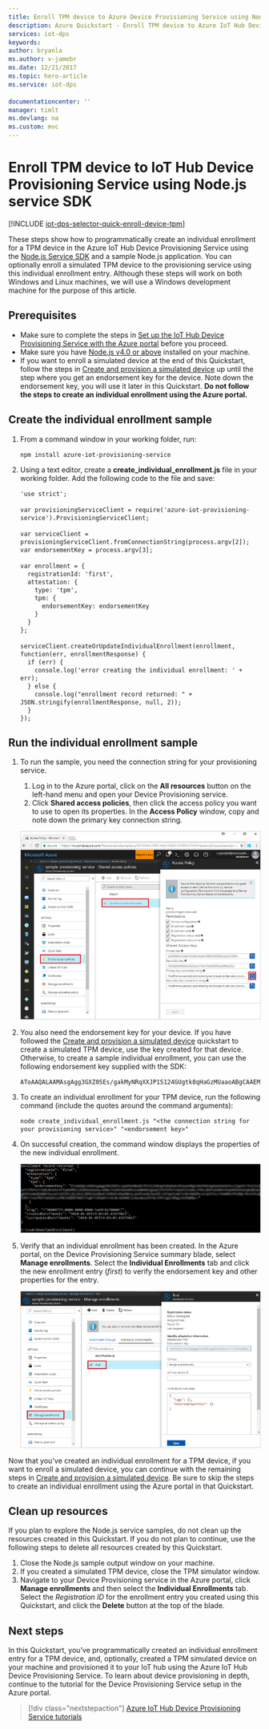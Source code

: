 ```yaml
---
title: Enroll TPM device to Azure Device Provisioning Service using Node.js | Microsoft Docs
description: Azure Quickstart - Enroll TPM device to Azure IoT Hub Device Provisioning Service using Node.js service SDK
services: iot-dps 
keywords: 
author: bryanla
ms.author: v-jamebr
ms.date: 12/21/2017
ms.topic: hero-article
ms.service: iot-dps
 
documentationcenter: ''
manager: timlt
ms.devlang: na
ms.custom: mvc
---
```

 
# Enroll TPM device to IoT Hub Device Provisioning Service using Node.js service SDK

[!INCLUDE [iot-dps-selector-quick-enroll-device-tpm](../../includes/iot-dps-selector-quick-enroll-device-tpm.md)]


These steps show how to programmatically create an individual enrollment for a TPM device in the Azure IoT Hub Device Provisioning Service using the [Node.js Service SDK](https://github.com/Azure/azure-iot-sdk-node) and a sample Node.js application. You can optionally enroll a simulated TPM device to the provisioning service using this individual enrollment entry. Although these steps will work on both Windows and Linux machines, we will use a Windows development machine for the purpose of this article.

## Prerequisites

- Make sure to complete the steps in [Set up the IoT Hub Device Provisioning Service with the Azure portal](./quick-setup-auto-provision.md) before you proceed. 
-  Make sure you have [Node.js v4.0 or above](https://nodejs.org) installed on your machine.
- If you want to enroll a simulated device at the end of this Quickstart, follow the steps in [Create and provision a simulated device](quick-create-simulated-device.md) up until the step where you get an endorsement key for the device. Note down the endorsement key, you will use it later in this Quickstart. **Do not follow the steps to create an individual enrollment using the Azure portal.**
 
## Create the individual enrollment sample 

 
1. From a command window in your working folder, run:
  
    ```cmd\sh
    npm install azure-iot-provisioning-service
    ```  

2. Using a text editor, create a **create_individual_enrollment.js** file in your working folder. Add the following code to the file and save:

    ```
    'use strict';

    var provisioningServiceClient = require('azure-iot-provisioning-service').ProvisioningServiceClient;

    var serviceClient = provisioningServiceClient.fromConnectionString(process.argv[2]);
    var endorsementKey = process.argv[3];

    var enrollment = {
      registrationId: 'first',
      attestation: {
        type: 'tpm',
        tpm: {
          endorsementKey: endorsementKey
        }
      }
    };

    serviceClient.createOrUpdateIndividualEnrollment(enrollment, function(err, enrollmentResponse) {
      if (err) {
        console.log('error creating the individual enrollment: ' + err);
      } else {
        console.log("enrollment record returned: " + JSON.stringify(enrollmentResponse, null, 2));
      }
    });
    ````

## Run the individual enrollment sample
  
1. To run the sample, you need the connection string for your provisioning service. 
    1. Log in to the Azure portal, click on the **All resources** button on the left-hand menu and open your Device Provisioning service. 
    2. Click **Shared access policies**, then click the access policy you want to use to open its properties. In the **Access Policy** window, copy and note down the primary key connection string. 

    ![Get provisioning service connection string from the portal](./media/quick-enroll-device-tpm-node/get-service-connection-string.png) 


2. You also need the endorsement key for your device. If you have followed the [Create and provision a simulated device](quick-create-simulated-device.md) quickstart to create a simulated TPM device, use the key created for that device. Otherwise, to create a sample individual enrollment, you can use the following endorsement key supplied with the SDK:

    ```
    AToAAQALAAMAsgAgg3GXZ0SEs/gakMyNRqXXJP1S124GUgtk8qHaGzMUaaoABgCAAEMAEAgAAAAAAAEAxsj2gUScTk1UjuioeTlfGYZrrimExB+bScH75adUMRIi2UOMxG1kw4y+9RW/IVoMl4e620VxZad0ARX2gUqVjYO7KPVt3dyKhZS3dkcvfBisBhP1XH9B33VqHG9SHnbnQXdBUaCgKAfxome8UmBKfe+naTsE5fkvjb/do3/dD6l4sGBwFCnKRdln4XpM03zLpoHFao8zOwt8l/uP3qUIxmCYv9A7m69Ms+5/pCkTu/rK4mRDsfhZ0QLfbzVI6zQFOKF/rwsfBtFeWlWtcuJMKlXdD8TXWElTzgh7JS4qhFzreL0c1mI0GCj+Aws0usZh7dLIVPnlgZcBhgy1SSDQMQ==
    ```

3. To create an individual enrollment for your TPM device, run the following command (include the quotes around the command arguments):
 
     ```cmd\sh
     node create_individual_enrollment.js "<the connection string for your provisioning service>" "<endorsement key>"
     ```
 
3. On successful creation, the command window displays the properties of the new individual enrollment.

    ![Enrollment properties in the command output](./media/quick-enroll-device-tpm-node/output.png) 

4. Verify that an individual enrollment has been created. In the Azure portal, on the Device Provisioning Service summary blade, select **Manage enrollments**. Select the **Individual Enrollments** tab and click the new enrollment entry (*first*) to verify the endorsement key and other properties for the entry.

    ![Enrollment properties in the portal](./media/quick-enroll-device-tpm-node/verify-enrollment-portal.png) 
 
Now that you've created an individual enrollment for a TPM device, if you want to enroll a simulated device, you can continue with the remaining steps in [Create and provision a simulated device](quick-create-simulated-device.md). Be sure to skip the steps to create an individual enrollment using the Azure portal in that Quickstart.

## Clean up resources
If you plan to explore the Node.js service samples, do not clean up the resources created in this Quickstart. If you do not plan to continue, use the following steps to delete all resources created by this Quickstart.

1. Close the Node.js sample output window on your machine.
1. If you created a simulated TPM device, close the TPM simulator window.
2. Navigate to your Device Provisioning service in the Azure portal, click **Manage enrollments** and then select the **Individual Enrollments** tab. Select the *Registration ID* for the enrollment entry you created using this Quickstart, and click the **Delete** button at the top of the blade. 
 
## Next steps
In this Quickstart, you’ve programmatically created an individual enrollment entry for a TPM device, and, optionally, created a TPM simulated device on your machine and provisioned it to your IoT hub using the Azure IoT Hub Device Provisioning Service. To learn about device provisioning in depth, continue to the tutorial for the Device Provisioning Service setup in the Azure portal. 
 
> [!div class="nextstepaction"]
> [Azure IoT Hub Device Provisioning Service tutorials](./tutorial-set-up-cloud.md)
